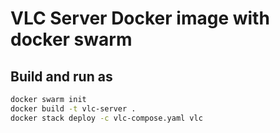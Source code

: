 # VLC Server Docker image with docker swarm

## Build and run as

```bash
docker swarm init
docker build -t vlc-server .
docker stack deploy -c vlc-compose.yaml vlc
```
